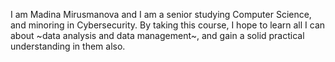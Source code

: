 I am Madina Mirusmanova and I am a senior studying Computer Science, and minoring in Cybersecurity. By taking this course, I hope to learn all I can about ~data analysis and data management~, and gain a solid practical understanding in them also.